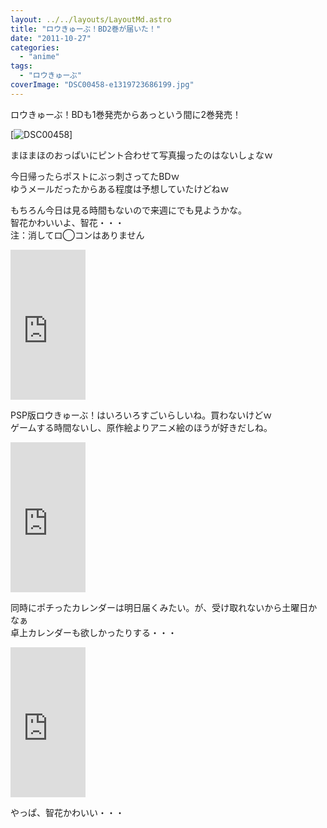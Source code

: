 ```yaml
---
layout: ../../layouts/LayoutMd.astro
title: "ロウきゅーぶ！BD2巻が届いた！"
date: "2011-10-27"
categories: 
  - "anime"
tags: 
  - "ロウきゅーぶ"
coverImage: "DSC00458-e1319723686199.jpg"
---
```


ロウきゅーぶ！BDも1巻発売からあっという間に2巻発売！

[![](/archive/images/DSC00458-e1319723686199.jpg "DSC00458")]

まほまほのおっぱいにピント合わせて写真撮ったのはないしょなｗ

今日帰ったらポストにぶっ刺さってたBDｗ  
ゆうメールだったからある程度は予想していたけどねｗ

もちろん今日は見る時間もないので来週にでも見ようかな。  
智花かわいいよ、智花・・・  
注：消してロ◯コンはありません

<iframe style="width: 120px; height: 240px;" src="http://rcm-jp.amazon.co.jp/e/cm?lt1=_blank&amp;bc1=000000&amp;IS2=1&amp;bg1=FFFFFF&amp;fc1=000000&amp;lc1=0000FF&amp;t=mizuka123-22&amp;o=9&amp;p=8&amp;l=as4&amp;m=amazon&amp;f=ifr&amp;ref=ss_til&amp;asins=B005G10ZEO" frameborder="0" marginwidth="0" marginheight="0" scrolling="no" width="320" height="240"></iframe>

PSP版ロウきゅーぶ！はいろいろすごいらしいね。買わないけどｗ  
ゲームする時間ないし、原作絵よりアニメ絵のほうが好きだしね。

<iframe style="width: 120px; height: 240px;" src="http://rcm-jp.amazon.co.jp/e/cm?lt1=_blank&amp;bc1=000000&amp;IS2=1&amp;bg1=FFFFFF&amp;fc1=000000&amp;lc1=0000FF&amp;t=mizuka123-22&amp;o=9&amp;p=8&amp;l=as4&amp;m=amazon&amp;f=ifr&amp;ref=ss_til&amp;asins=B005ADG380" frameborder="0" marginwidth="0" marginheight="0" scrolling="no" width="320" height="240"></iframe>

同時にポチったカレンダーは明日届くみたい。が、受け取れないから土曜日かなぁ  
卓上カレンダーも欲しかったりする・・・

<iframe style="width: 120px; height: 240px;" src="http://rcm-jp.amazon.co.jp/e/cm?lt1=_blank&amp;bc1=000000&amp;IS2=1&amp;bg1=FFFFFF&amp;fc1=000000&amp;lc1=0000FF&amp;t=mizuka123-22&amp;o=9&amp;p=8&amp;l=as4&amp;m=amazon&amp;f=ifr&amp;ref=ss_til&amp;asins=B005GT6BGC" frameborder="0" marginwidth="0" marginheight="0" scrolling="no" width="320" height="240"></iframe>

やっぱ、智花かわいい・・・
